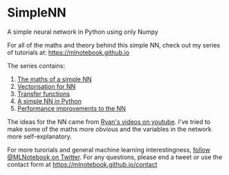 # SimpleNN
A simple neural network in Python using only Numpy

For all of the maths and theory behind this simple NN, check out my series of tutorials at: https://mlnotebook.github.io

The series contains:

1. [The maths of a simple NN][1]
2. [Vectorisation for NN][2]
3. [Transfer functions][3]
4. [A simple NN in Python][4]
5. [Performance improvements to the NN][5]

The ideas for the NN came from [Ryan's videos on youtube][6]. I've tried to make some of the maths more obvious and the variables in the network more self-explanatory.

For more turorials and general machine learning interestingness, [follow @MLNotebook on Twitter][7]. For any questions, please end a tweet or use the contact form at https://mlnotebook.github.io/contact

[1]: https://mlnotebook.github.io/post/neuralnetwork/
[2]: https://mlnotebook.github.io/post/nn-more-maths
[3]: https://mlnotebook.github.io/post/transfer-functions
[4]: https://mlnotebook.github.io/post/nn-in-python
[5]: https://mlnotebook.github.io/post/nn-python-improvements
[6]: https://www.youtube.com/playlist?list=PLRyu4ecIE9tibdzuhJr94uQeKnOFkkbq6
[7]: www.twitter.com/mlnotebook
